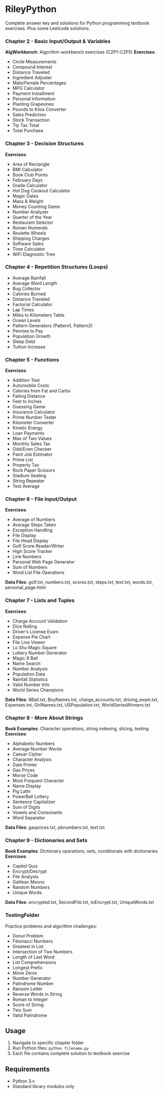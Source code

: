 # RileyPython

Complete answer key and solutions for Python programming textbook exercises. Plus some Leetcode solutions.


### Chapter 2 - Basic Input/Output & Variables
**AlgWorkbench**: Algorithm workbench exercises (C2P1-C2P5)
**Exercises**: 
- Circle Measurements
- Compound Interest  
- Distance Traveled
- Ingredient Adjuster
- Male/Female Percentages
- MPG Calculator
- Payment Installment
- Personal Information
- Planting Grapevines
- Pounds to Kilos Converter
- Sales Prediction
- Stock Transaction
- Tip Tax Total
- Total Purchase

### Chapter 3 - Decision Structures
**Exercises**:
- Area of Rectangle
- BMI Calculator
- Book Club Points
- February Days
- Grade Calculator
- Hot Dog Cookout Calculator
- Magic Dates
- Mass & Weight
- Money Counting Game
- Number Analyzer
- Quarter of the Year
- Restaurant Selector
- Roman Numerals
- Roulette Wheels
- Shipping Charges
- Software Sales
- Time Calculator
- WiFi Diagnostic Tree

### Chapter 4 - Repetition Structures (Loops)
- Average Rainfall
- Average Word Length
- Bug Collector
- Calories Burned
- Distance Traveled
- Factorial Calculator
- Lap Times
- Miles to Kilometers Table
- Ocean Levels
- Pattern Generators (Pattern1, Pattern2)
- Pennies to Pay
- Population Growth
- Sleep Debt
- Tuition Increase

### Chapter 5 - Functions
**Exercises**:
- Addition Test
- Automobile Costs
- Calories from Fat and Carbs
- Falling Distance
- Feet to Inches
- Guessing Game
- Insurance Calculator
- Prime Number Tester
- Kilometer Converter
- Kinetic Energy
- Loan Payments
- Max of Two Values
- Monthly Sales Tax
- Odd/Even Checker
- Paint Job Estimator
- Prime List
- Property Tax
- Rock Paper Scissors
- Stadium Seating
- String Repeater
- Test Average

### Chapter 6 - File Input/Output
**Exercises**:
- Average of Numbers
- Average Steps Taken
- Exception Handling
- File Display
- File Head Display
- Golf Score Reader/Writer
- High Score Tracker
- Line Numbers
- Personal Web Page Generator
- Sum of Numbers
- Word List File Operations

**Data Files**: golf.txt, numbers.txt, scores.txt, steps.txt, text.txt, words.txt, personal_page.html

### Chapter 7 - Lists and Tuples
**Exercises**:
- Charge Account Validation
- Dice Rolling
- Driver's License Exam
- Expense Pie Chart
- File Line Viewer
- Lo Shu Magic Square
- Lottery Number Generator
- Magic 8 Ball
- Name Search
- Number Analysis
- Population Data
- Rainfall Statistics
- Valid Number Info
- World Series Champions

**Data Files**: 8Ball.txt, BoyNames.txt, charge_accounts.txt, driving_exam.txt, Expenses.txt, GirlNames.txt, USPopulation.txt, WorldSeriesWinners.txt

### Chapter 8 - More About Strings
**Book Examples**: Character operations, string indexing, slicing, testing
**Exercises**:
- Alphabetic Numbers
- Average Number Words
- Caesar Cipher
- Character Analysis
- Date Printer
- Gas Prices
- Morse Code
- Most Frequent Character
- Name Display
- Pig Latin
- PowerBall Lottery
- Sentence Capitalizer
- Sum of Digits
- Vowels and Consonants
- Word Separator

**Data Files**: gasprices.txt, pbnumbers.txt, text.txt

### Chapter 9 - Dictionaries and Sets
**Book Examples**: Dictionary operations, sets, conditionals with dictionaries
**Exercises**:
- Capitol Quiz
- Encrypt/Decrypt
- File Analysis
- Galilean Moons
- Random Numbers
- Unique Words

**Data Files**: encrypted.txt, SecondFile.txt, toEncrypt.txt, UniqueWords.txt

### TestingFolder
Practice problems and algorithm challenges:
- Donut Problem
- Fibonacci Numbers
- Greatest in List
- Intersection of Two Numbers
- Length of Last Word
- List Comprehensions
- Longest Prefix
- Move Zeros
- Number Generator
- Palindrome Number
- Ransom Letter
- Reverse Words in String
- Roman to Integer
- Score of String
- Two Sum
- Valid Palindrome

## Usage
1. Navigate to specific chapter folder
2. Run Python files: `python filename.py`
3. Each file contains complete solution to textbook exercise

## Requirements
- Python 3.x
- Standard library modules only